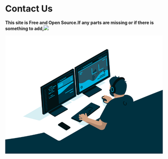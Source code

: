 # Contact Us

**This site is  Free and Open Source.If any parts are missing or if there is something to add,**[![](https://img.shields.io/badge/-Please%20go%20ahead%20and%20contribute%20on%20GitHub-cc0e74)](https://github.com/hasthamalp/LOCKALP/issues)



![](.gitbook/assets/95602817-1680f900-0a73-11eb-967d-9e04b7ccb82c.gif)

